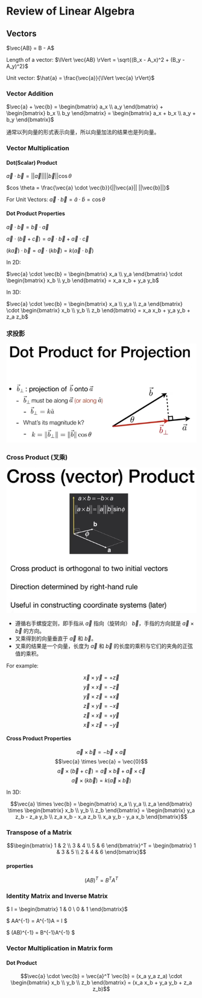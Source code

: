 # Review of Linear Algebra

## Vectors

$\vec{AB} = B - A$

Length of a vector: $\lVert \vec{AB} \rVert = \sqrt{(B_x - A_x)^2 + (B_y - A_y)^2}$

Unit vector: $\hat{a} = \frac{\vec{a}}{\lVert \vec{a} \rVert}$

### Vector Addition

$\vec{a} + \vec{b} = \begin{bmatrix} a_x \\ a_y \end{bmatrix} + \begin{bmatrix} b_x \\ b_y \end{bmatrix} = \begin{bmatrix} a_x + b_x \\ a_y + b_y \end{bmatrix}$

通常以列向量的形式表示向量，所以向量加法的结果也是列向量。

### Vector Multiplication

#### Dot(Scalar) Product

$\vec{a} \cdot \vec{b} = ||\vec{a}|| ||\vec{b}|| \cos \theta$

$cos \theta = \frac{\vec{a} \cdot \vec{b}}{||\vec{a}|| ||\vec{b}||}$

For Unit Vectors: $\vec{a} \cdot \vec{b} = \hat{a} \cdot \hat{b} = \cos \theta$

#### Dot Product Properties

$\vec{a} \cdot \vec{b} = \vec{b} \cdot \vec{a}$

$\vec{a} \cdot (\vec{b} + \vec{c}) = \vec{a} \cdot \vec{b} + \vec{a} \cdot \vec{c}$

$(k\vec{a}) \cdot \vec{b} = \vec{a} \cdot (k\vec{b}) = k(\vec{a} \cdot \vec{b})$

In 2D:

$\vec{a} \cdot \vec{b} = \begin{bmatrix} x_a \\ y_a \end{bmatrix} \cdot \begin{bmatrix} x_b \\ y_b \end{bmatrix} = x_a x_b + y_a y_b$

In 3D:

$\vec{a} \cdot \vec{b} = \begin{bmatrix} x_a \\ y_a \\ z_a \end{bmatrix} \cdot \begin{bmatrix} x_b \\ y_b \\ z_b \end{bmatrix} = x_a x_b + y_a y_b + z_a z_b$

### 求投影

![Dot Product](images/P2-0.png)

### Cross Product (叉乘)

![Cross Product](images/P2-1.png)

* 遵循右手螺旋定则，即手指从 $\vec{a}$ 指向（旋转向） $\vec{b}$，手指的方向就是 $\vec{a} \times \vec{b}$ 的方向。
* 叉乘得到的向量垂直于 $\vec{a}$ 和 $\vec{b}$。
* 叉乘的结果是一个向量，长度为 $\vec{a}$ 和 $\vec{b}$ 的长度的乘积与它们的夹角的正弦值的乘积。

For example:

$$\vec{x} \times \vec{y} = +\vec{z}$$
$$\vec{y} \times \vec{x} = -\vec{z}$$
$$\vec{y} \times \vec{z} = +\vec{x}$$
$$\vec{z} \times \vec{y} = -\vec{x}$$
$$\vec{z} \times \vec{x} = +\vec{y}$$
$$\vec{x} \times \vec{z} = -\vec{y}$$

#### Cross Product Properties

$$\vec{a} \times \vec{b} = -\vec{b} \times \vec{a}$$
$$\vec{a} \times \vec{a} = \vec{0}$$
$$\vec{a} \times (\vec{b} + \vec{c}) = \vec{a} \times \vec{b} + \vec{a} \times \vec{c}$$
$$\vec{a} \times (k\vec{b}) = k(\vec{a} \times \vec{b})$$

In 3D:

$$\vec{a} \times \vec{b} = \begin{bmatrix} x_a \\ y_a \\ z_a \end{bmatrix} \times \begin{bmatrix} x_b \\ y_b \\ z_b \end{bmatrix} = \begin{bmatrix} y_a z_b - z_a y_b \\ z_a x_b - x_a z_b \\ x_a y_b - y_a x_b \end{bmatrix}$$

### Transpose of a Matrix

$$\begin{bmatrix} 1 & 2 \\ 3 & 4 \\ 5 & 6 \end{bmatrix}^T = \begin{bmatrix} 1 & 3 & 5 \\ 2 & 4 & 6 \end{bmatrix}$$

#### properties

$$(AB)^T = B^T A^T$$

### Identity Matrix and Inverse Matrix

$ I = \begin{bmatrix} 1 & 0 \\ 0 & 1 \end{bmatrix}$

$ AA^{-1} = A^{-1}A = I $

$ (AB)^{-1} = B^{-1}A^{-1} $

### Vector Multiplication in Matrix form

#### Dot Product

$$\vec{a} \cdot \vec{b} = \vec{a}^T \vec{b} = (x_a y_a z_a) \cdot \begin{bmatrix} x_b \\ y_b \\ z_b \end{bmatrix} = (x_a x_b + y_a y_b + z_a z_b)$$
